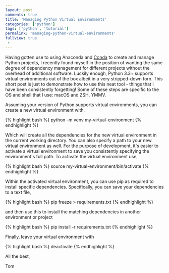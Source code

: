 ```yaml
---
layout: post
comments: true
title: 'Managing Python Virtual Environments'
categories: ['python']
tags: ['python', 'tutorial']
permalink: 'managing-python-virtual-environments'
fullview: true
 -
---
```


Having gotten use to using Anaconda and [Conda](https://conda.io/docs/index.html) to create and manage Python projects, I recently found myself in the position of wanting the same degree of dependency management for different projects without the overhead of additional software. Luckily enough, Python 3.3+ supports virtual environments out of the box albeit in a very stripped-down forn. This short post is just to demonstrate how to use this neat tool - things that I have been consistently forgetting! Some of these steps are specific to the OS and shell that I use: macOS and ZSH. YMMV.

Assuming your version of Python supports virtual environments, you can create a new virtual environment with,

{% highlight bash %}
python -m venv my-virtual-environment
{% endhighlight %}

Which will create all the dependencies for the new virtual environment in the current working directory. You can also specify a path to your new virtual environment as well. For the purpose of development, it's easier to activate a virtual environment to save you consistently specifying the environment's full path. To activate the virtual environment use,

{% highlight bash %}
source my-virtual-environment/bin/activate
{% endhighlight %}

Within the activated virtual environment, you can use pip as required to install specific dependencies. Specifically, you can save your dependencies to a text file, 

{% highlight bash %}
pip freeze > requirements.txt
{% endhighlight %}

and then use this to install the matching dependencies in another environment or project

{% highlight bash %}
pip install -r requirements.txt
{% endhighlight %}

Finally, leave your virtual environment with

{% highlight bash %}
deactivate
{% endhighlight %}

All the best,

Tom
